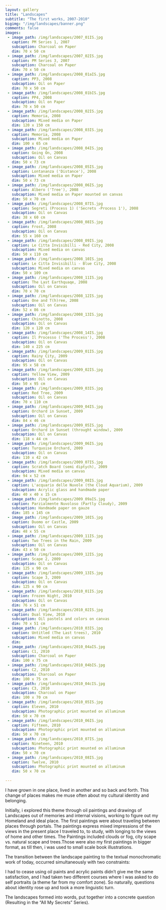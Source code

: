 ```yaml
---
layout: gallery
title: "Landscapes"
subtitle: "The first works, 2007-2010"
bigimg: "/img/landscapes/banner.png"
comments: false
images:
 - image_path: /img/landscapes/2007_01IS.jpg
   caption: PM Series 1, 2007
   subcaption: Charcoal on Paper
   dim: 70 x 50 cm
 - image_path: /img/landscapes/2007_02IS.jpg
   caption: PM Series 3, 2007
   subcaption: Charcoal on Paper
   dim: 70 x 50 cm
 - image_path: /img/landscapes/2008_01aIS.jpg
   caption: PP3, 2008
   subcaption: Oil on Paper
   dim: 70 x 50 cm
 - image_path: /img/landscapes/2008_01bIS.jpg
   caption: PP4, 2008
   subcaption: Oil on Paper
   dim: 70 x 50 cm
 - image_path: /img/landscapes/2008_02IS.jpg
   caption: Memoria, 2008
   subcaption: Mixed media on Paper
   dim: 120 x 150 cm
 - image_path: /img/landscapes/2008_03IS.jpg
   caption: Memoria, 2008
   subcaption: Mixed media on Paper
   dim: 100 x 65 cm
 - image_path: /img/landscapes/2008_04IS.jpg
   caption: Going On, 2008
   subcaption: Oil on Canvas
   dim: 50 x 73 cm
 - image_path: /img/landscapes/2008_05IS.jpg
   caption: Lontananza ('Distance'), 2008 
   subcaption: Mixed media on Paper
   dim: 50 x 73 cm
 - image_path: /img/landscapes/2008_06IS.jpg
   caption: Albero ('Tree'), 2008
   subcaption: Mixed media on Paper mounted on canvas
   dim: 50 x 70 cm
 - image_path: /img/landscapes/2008_07IS.jpg
   caption: Segreti (Process 1) ('Secrets -Process 1'), 2008 
   subcaption: Oil on Canvas
   dim: 38 x 60 cm
 - image_path: /img/landscapes/2008_08IS.jpg
   caption: Frost, 2008 
   subcaption: Oil on Canvas
   dim: 55 x 160 cm
 - image_path: /img/landscapes/2008_09IS.jpg
   caption: Le Citta Invisibilli - Red City, 2008
   subcaption: Mixed media on canvas
   dim: 50 x 110 cm
 - image_path: /img/landscapes/2008_10IS.jpg
   caption: Le Citta Invisibilli - Blue City, 2008 
   subcaption: Mixed media on canvas
   dim: 50 x 109 cm
 - image_path: /img/landscapes/2008_11IS.jpg
   caption: The Last Earthquaqe, 2008 
   subcaption: Oil on Canvas
   dim: 70 x 70 cm
 - image_path: /img/landscapes/2008_12IS.jpg
   caption: One and T(h)ree, 2008 
   subcaption: Oil on Canvas
   dim: 52 x 86 cm
 - image_path: /img/landscapes/2008_13IS.jpg
   caption: Chinotto, 2008 
   subcaption: Oil on Canvas
   dim: 120 x 120 cm
 - image_path: /img/landscapes/2008_14IS.jpg
   caption: Il Processo ('The Process'), 2008 
   subcaption: Oil on Canvas
   dim: 140 x 225 cm
 - image_path: /img/landscapes/2009_01IS.jpg
   caption: Rainy City, 2009
   subcaption: Oil on Canvas
   dim: 95 x 58 cm
 - image_path: /img/landscapes/2009_02IS.jpg
   caption: Yellow View, 2009
   subcaption: Oil on Canvas
   dim: 50 x 95 cm
 - image_path: /img/landscapes/2009_03IS.jpg
   caption: Red Tree, 2009
   subcaption: Oil on Canvas
   dim: 70 x 110 cm
 - image_path: /img/landscapes/2009_04IS.jpg
   caption: Orchard in Sunset, 2009
   subcaption: Oil on Canvas
   dim: 84 x 46 cm
 - image_path: /img/landscapes/2009_05IS.jpg
   caption: Orchard in Sunset (throught window), 2009
   subcaption: Oil on Canvas
   dim: 118 x 44 cm
 - image_path: /img/landscapes/2009_06IS.jpg
   caption: Turquoise Orchard, 2009
   subcaption: Oil on Canvas
   dim: 110 x 42 cm
 - image_path: /img/landscapes/2009_07IS.jpg
   caption: Scratch Board (semi diptych), 2009
   subcaption: Mixed media on canvas
   dim: 94 x 52 cm
 - image_path: /img/landscapes/2009_08IS.jpg
   caption: L'acquario delle Nuvole (the Cloud Aquarium), 2009
   subcaption: Acrylic glass and handmade paper
   dim: 40 x 40 x 15 cm
 - image_path: /img/landscapes/2009_09aIS.jpg
   caption: Parzialmente Nuvoloso (Partly Cloudy), 2009
   subcaption: Handmade paper on gauze
   dim: 185 x 145 cm
 - image_path: /img/landscapes/2009_10IS.jpg
   caption: Duomo or Castle, 2009
   subcaption: Oil on Canvas
   dim: 48 x 55 cm
 - image_path: /img/landscapes/2009_11IS.jpg
   caption: Two Trees in the Rain, 2009
   subcaption: Oil on Canvas
   dim: 43 x 50 cm
 - image_path: /img/landscapes/2009_12IS.jpg
   caption: Scape 2, 2009
   subcaption: Oil on Canvas
   dim: 125 x 90 cm
 - image_path: /img/landscapes/2009_13IS.jpg
   caption: Scape 3, 2009
   subcaption: Oil on Canvas
   dim: 125 x 90 cm
 - image_path: /img/landscapes/2010_01IS.jpg
   caption: Frozen Night, 2010
   subcaption: Oil on Canvas
   dim: 76 x 51 cm
 - image_path: /img/landscapes/2010_02IS.jpg
   caption: Dual View, 2010
   subcaption: Oil pastels and colors on canvas
   dim: 70 x 51 cm
 - image_path: /img/landscapes/2010_03IS.jpg
   caption: Untitled (The Last trees), 2010
   subcaption: Mixed media on canvas
   dim: 
 - image_path: /img/landscapes/2010_04aIS.jpg
   caption: C1, 2010
   subcaption: Charcoal on Paper
   dim: 100 x 75 cm
 - image_path: /img/landscapes/2010_04bIS.jpg
   caption: C2, 2010
   subcaption: Charcoal on Paper
   dim: 100 x 75 cm
 - image_path: /img/landscapes/2010_04cIS.jpg
   caption: C3, 2010
   subcaption: Charcoal on Paper
   dim: 100 x 70 cm
 - image_path: /img/landscapes/2010_05IS.jpg
   caption: Eleven, 2010
   subcaption: Photographic print mounted on alluminum
   dim: 50 x 70 cm
 - image_path: /img/landscapes/2010_06IS.jpg
   caption: Fifteen, 2010
   subcaption: Photographic print mounted on alluminum
   dim: 50 x 70 cm
 - image_path: /img/landscapes/2010_07IS.jpg
   caption: Nineteen, 2010
   subcaption: Photographic print mounted on alluminum
   dim: 50 x 70 cm
 - image_path: /img/landscapes/2010_08IS.jpg
   caption: Twelve, 2010
   subcaption: Photographic print mounted on alluminum
   dim: 50 x 70 cm
      
---
```


I have grown in one place, lived in another and so back and forth. This change of places makes me muse often about my cultural identity and belonging.

Initially, i explored this theme through oil paintings and drawings of Landscapes out of memories and internal visions, working to figure out my Homeland and ideal place. The first paintings were about traveling between places through portals. The paintings express mixed impressions of the views in the present place I traveled to, to study, with longing to the views of home and other times. The Paintings included clouds or fog, city scape vs. natural scape and trees.Those were also my first paintings in bigger format, as till then, i was used to small scale book illustrations.

The transition between the landscape painting to the textual monochromatic work of today, occurred simultaneously with two constraints:

I had to cease using oil paints and acrylic paints didn’t give me the same satisfaction, and I had taken two different courses where I was asked to do self portraits (a theme far from my comfort zone).
So naturally, questions about identity rose up and took a more linguistic turn.

The landscapes formed into words, put together into a concrete question (Resulting in the “All My Secrets” Series).
